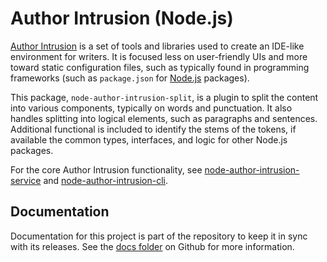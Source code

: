 # Author Intrusion (Node.js)

[Author Intrusion](https://authorintrusion.com/) is a set of tools and libraries used to create an IDE-like environment for writers. It is focused less on user-friendly UIs and more toward static configuration files, such as typically found in programming frameworks (such as `package.json` for [Node.js](https://nodejs.org/) packages).

This package, `node-author-intrusion-split`, is a plugin to split the content into various components, typically on words and punctuation. It also handles splitting into logical elements, such as paragraphs and sentences. Additional functional is included to identify the stems of the tokens, if available
the common types, interfaces, and logic for other Node.js packages.

For the core Author Intrusion functionality, see [node-author-intrusion-service](https://github.com/author-intrusion/node-author-intrusion-service) and [node-author-intrusion-cli](https://github.com/author-intrusion/node-author-intrusion-cli).

## Documentation

Documentation for this project is part of the repository to keep it in sync with its releases. See the [docs folder](https://github.com/author-intrusion/node-author-intrusion-split/blob/master/docs/index.md) on Github for more information.
